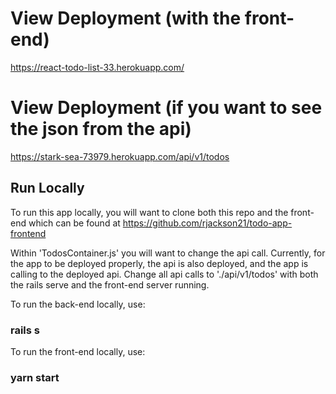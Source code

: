 # View Deployment (with the front-end)

https://react-todo-list-33.herokuapp.com/

# View Deployment (if you want to see the json from the api)

https://stark-sea-73979.herokuapp.com/api/v1/todos

## Run Locally

To run this app locally, you will want to clone both this repo and the front-end which can be found at https://github.com/rjackson21/todo-app-frontend

Within 'TodosContainer.js' you will want to change the api call. Currently, for the app to be deployed properly, the api is also deployed, and the app is calling to the deployed api. Change all api calls to './api/v1/todos' with both the rails serve and the front-end server running. 

To run the back-end locally, use:

### rails s 

To run the front-end locally, use:

### yarn start
